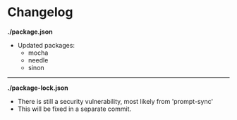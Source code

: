 # Changelog

**./package.json**
* Updated packages:
	* mocha
	* needle
	* sinon

---

**./package-lock.json**
* There is still a security vulnerability, most likely from 'prompt-sync'
* This will be fixed in a separate commit.